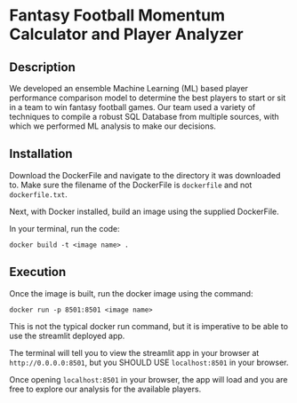 # Fantasy Football Momentum Calculator and Player Analyzer
## Description
We developed an ensemble Machine Learning (ML) based player performance comparison model to determine the best players to start or sit in a team to win fantasy football games. Our team used a variety of techniques to compile a robust SQL Database from multiple sources, with which we performed ML analysis to make our decisions.


## Installation
Download the DockerFile and navigate to the directory it was downloaded to. Make sure the filename of the DockerFile is `dockerfile` and not `dockerfile.txt`. 

Next, with Docker installed, build an image using the supplied DockerFile.

In your terminal, run the code:

`docker build -t <image name> .`


## Execution
Once the image is built, run the docker image using the command:

`docker run -p 8501:8501 <image name>`

This is not the typical docker run command, but it is imperative to be able to use the streamlit deployed app.

The terminal will tell you to view the streamlit app in your browser at `http://0.0.0.0:8501`, but you SHOULD USE `localhost:8501` in your browser.

Once opening `localhost:8501` in your browser, the app will load and you are free to explore our analysis for the available players.
